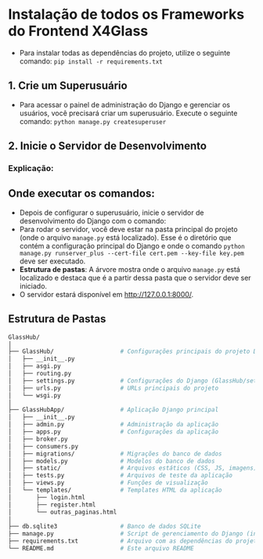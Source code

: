 # Instalação de todos os Frameworks do Frontend X4Glass
- Para instalar todas as dependências do projeto, utilize o seguinte comando:
```pip install -r requirements.txt```

## 1. Crie um Superusuário
- Para acessar o painel de administração do Django e gerenciar os usuários, você precisará criar um superusuário. Execute o seguinte comando:
```python manage.py createsuperuser``` 

## 2. Inicie o Servidor de Desenvolvimento
### Explicação:
## Onde executar os comandos:
- Depois de configurar o superusuário, inicie o servidor de desenvolvimento do Django com o comando:
- Para rodar o servidor, você deve estar na pasta principal do projeto (onde o arquivo ```manage.py``` está localizado). Esse é o diretório que contém a configuração principal do Django e onde o comando ```python manage.py runserver_plus --cert-file cert.pem --key-file key.pem```  deve ser executado.
- **Estrutura de pastas**: A árvore mostra onde o arquivo ```manage.py```  está localizado e destaca que é a partir dessa pasta que o servidor deve ser iniciado.
- O servidor estará disponível em http://127.0.0.1:8000/.

## Estrutura de Pastas
```bash
GlassHub/
│
├── GlassHub/                   # Configurações principais do projeto Django
│   ├── __init__.py
│   ├── asgi.py
│   ├── routing.py
│   ├── settings.py             # Configurações do Django (GlassHub/settings.py)
│   ├── urls.py                 # URLs principais do projeto
│   └── wsgi.py
│
├── GlassHubApp/                # Aplicação Django principal
│   ├── __init__.py
│   ├── admin.py                # Administração da aplicação
│   ├── apps.py                 # Configurações da aplicação
│   ├── broker.py
│   ├── consumers.py
│   ├── migrations/             # Migrações do banco de dados
│   ├── models.py               # Modelos do banco de dados
│   ├── static/                 # Arquivos estáticos (CSS, JS, imagens)
│   ├── tests.py                # Arquivos de teste da aplicação
│   ├── views.py                # Funções de visualização
│   └── templates/              # Templates HTML da aplicação
│       ├── login.html
│       ├── register.html
│       └── outras_paginas.html
│
├── db.sqlite3                  # Banco de dados SQLite
├── manage.py                   # Script de gerenciamento do Django (iniciar o projeto)
├── requirements.txt            # Arquivo com as dependências do projeto
└── README.md                   # Este arquivo README
